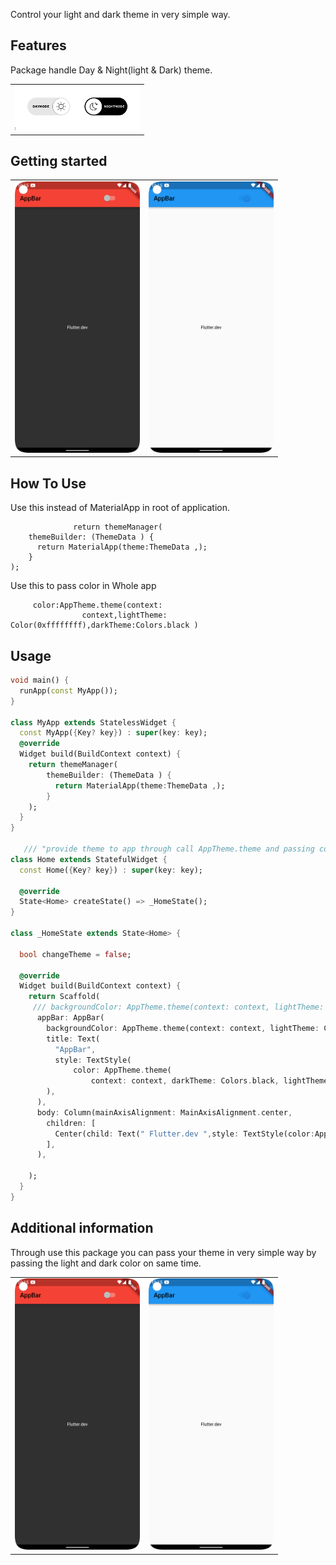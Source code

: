 <!-- 
This README describes the package. If you publish this package to pub.dev,
this README's contents appear on the landing page for your package.

For information about how to write a good package README, see the guide for
[writing package pages](https://dart.dev/guides/libraries/writing-package-pages). 

For general information about developing packages, see the Dart guide for
[creating packages](https://dart.dev/guides/libraries/create-library-packages)
and the Flutter guide for
[developing packages and plugins](https://flutter.dev/developing-packages). 
-->

Control your light and dark theme in very simple way.

## Features

Package handle Day & Night(light & Dark) theme.

<table>
  <tr>
    <td><img src="https://github.com/kjkartik/flutter_theme_manager_/blob/master/example/assets/theme.png?raw=true" alt="Success Status" width="200"></td>
  </tr>
</table>

## Getting started



<table>
  <tr>
    <td><img src="https://github.com/kjkartik/flutter_theme_manager_/blob/master/example/assets/theme1.png?raw=true" alt="Success Status" width="200"></td>
    <td><img src="https://github.com/kjkartik/flutter_theme_manager_/blob/master/example/assets/theme2.png?raw=true" alt="Success Status" width="200"></td>
 
</tr>
</table>

## How To Use

   Use this instead of MaterialApp in root of application.
       
                  return themeManager(
        themeBuilder: (ThemeData ) {
          return MaterialApp(theme:ThemeData ,);
        }
    );
  

 Use this to pass color in Whole app

         color:AppTheme.theme(context:
                    context,lightTheme: Color(0xffffffff),darkTheme:Colors.black )

## Usage

```dart
void main() {
  runApp(const MyApp());
}

class MyApp extends StatelessWidget {
  const MyApp({Key? key}) : super(key: key);
  @override
  Widget build(BuildContext context) {
    return themeManager(
        themeBuilder: (ThemeData ) {
          return MaterialApp(theme:ThemeData ,);
        }
    );
  }
}

   /// "provide theme to app through call AppTheme.theme and passing context,lightTheme color and darkThemeColor".
class Home extends StatefulWidget {
  const Home({Key? key}) : super(key: key);

  @override
  State<Home> createState() => _HomeState();
}

class _HomeState extends State<Home> {

  bool changeTheme = false;

  @override
  Widget build(BuildContext context) {
    return Scaffold(
     /// backgroundColor: AppTheme.theme(context: context, lightTheme: //passing light color, darkTheme: //passing dark color),
      appBar: AppBar(
        backgroundColor: AppTheme.theme(context: context, lightTheme: Colors.red, darkTheme: Colors.blue),
        title: Text(
          "AppBar",
          style: TextStyle(
              color: AppTheme.theme(
                  context: context, darkTheme: Colors.black, lightTheme: Colors.black)),
        ),
      ),
      body: Column(mainAxisAlignment: MainAxisAlignment.center,
        children: [
          Center(child: Text(" Flutter.dev ",style: TextStyle(color:AppTheme.theme(context: context,lightTheme: Color(0xffffffff),darkTheme:Colors.black ) ),)),
        ],
      ),

    );
  }
}
```

## Additional information

 Through use this package you can pass your theme in very simple way by passing the light and dark color on same time.


<table>
  <tr>
    <td><img src="https://github.com/kjkartik/flutter_theme_manager_/blob/master/example/assets/theme1.png?raw=true" alt="Success Status" width="200"></td>
    <td><img src="https://github.com/kjkartik/flutter_theme_manager_/blob/master/example/assets/theme2.png?raw=true" alt="Success Status" width="200"></td>

</tr>
</table>